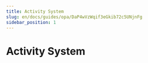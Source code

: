 ```yaml
---
title: Activity System
slug: en/docs/guides/opa/DaP4wVzWqif3eGkib72c5UNjnFg
sidebar_position: 1
---
```



# Activity System


